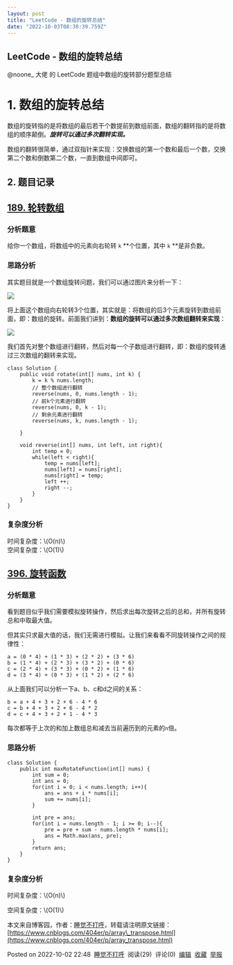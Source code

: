 ```yaml
---
layout: post
title: "LeetCode - 数组的旋转总结"
date: "2022-10-03T08:30:39.759Z"
---
```

LeetCode - 数组的旋转总结
------------------

@noone\_ 大佬 的 LeetCode 题组中数组的旋转部分题型总结

1\. 数组的旋转总结
===========

数组的旋转指的是将数组的最后若干个数提前到数组前面，数组的翻转指的是将数组的顺序颠倒。_**旋转可以通过多次翻转实现。**_

数组的翻转很简单，通过双指针来实现：交换数组的第一个数和最后一个数，交换第二个数和倒数第二个数，一直到数组中间即可。

2\. 题目记录
--------

****[189\. 轮转数组](https://leetcode.cn/problems/rotate-array/)****
----------------------------------------------------------------

### 分析题意

给你一个数组，将数组中的元素向右轮转 `k` \*\*个位置，其中 `k` \*\*是非负数。

### 思路分析

其实题目就是一个数组旋转问题，我们可以通过图片来分析一下：

![](https://img2022.cnblogs.com/blog/2987096/202210/2987096-20221002224552964-233628391.png)

将上面这个数组向右轮转3个位置，其实就是：将数组的后3个元素旋转到数组前面，即：数组的旋转。前面我们讲到：**数组的旋转可以通过多次数组翻转来实现**：

![](https://img2022.cnblogs.com/blog/2987096/202210/2987096-20221002224605147-843947478.png)

我们首先对整个数组进行翻转，然后对每一个子数组进行翻转，即：数组的旋转通过三次数组的翻转来实现。

    class Solution {
        public void rotate(int[] nums, int k) {
            k = k % nums.length;
            // 整个数组进行翻转
            reverse(nums, 0, nums.length - 1);
            // 前k个元素进行翻转
            reverse(nums, 0, k - 1);
            // 剩余元素进行翻转
            reverse(nums, k, nums.length - 1);
    
        }
    
        void reverse(int[] nums, int left, int right){
            int temp = 0;
            while(left < right){
                temp = nums[left];
                nums[left] = nums[right];
                nums[right] = temp;
                left ++;
                right --;
            }
        }
    }
    

### 复杂度分析

时间复杂度：\\(O(n)\\)  
空间复杂度：\\(O(1)\\)

****[396\. 旋转函数](https://leetcode.cn/problems/rotate-function/)****
-------------------------------------------------------------------

### 分析题意

看到题目似乎我们需要模拟旋转操作，然后求出每次旋转之后的总和，并所有旋转总和中取最大值。

但其实只求最大值的话，我们无需进行模拟。让我们来看看不同旋转操作之间的规律性：

    a = (0 * 4) + (1 * 3) + (2 * 2) + (3 * 6)
    b = (1 * 4) + (2 * 3) + (3 * 2) + (0 * 6)
    c = (2 * 4) + (3 * 3) + (0 * 2) + (1 * 6)
    d = (3 * 4) + (0 * 3) + (1 * 2) + (2 * 6)
    

从上面我们可以分析一下a、b、c和d之间的关系：

    b = a + 4 + 3 + 2 + 6 - 4 * 6
    c = b + 4 + 3 + 2 + 6 - 4 * 2
    d = c + 4 + 3 + 2 + 1 - 4 * 3
    

每次都等于上次的和加上数组总和减去当前遍历到的元素的`n`倍。

### 思路分析

    class Solution {
        public int maxRotateFunction(int[] nums) {
            int sum = 0;
            int ans = 0;
            for(int i = 0; i < nums.length; i++){
                ans = ans + i * nums[i];
                sum += nums[i];
            }
    
            int pre = ans;
            for(int i = nums.length - 1; i >= 0; i--){
                pre = pre + sum - nums.length * nums[i];
                ans = Math.max(ans, pre);
            }
            return ans;
        }
    }
    

### 复杂度分析

时间复杂度：\\(O(n)\\)

空间复杂度：\\(O(1)\\)

本文来自博客园，作者：[睡觉不打呼](https://www.cnblogs.com/404er/)，转载请注明原文链接：[https://www.cnblogs.com/404er/p/array\_transpose.html](https://www.cnblogs.com/404er/p/array_transpose.html)

Posted on 2022-10-02 22:48  [睡觉不打呼](https://www.cnblogs.com/404er/)  阅读(29)  评论(0)  [编辑](https://i.cnblogs.com/EditPosts.aspx?postid=16749700)  [收藏](javascript:void(0))  [举报](javascript:void(0))